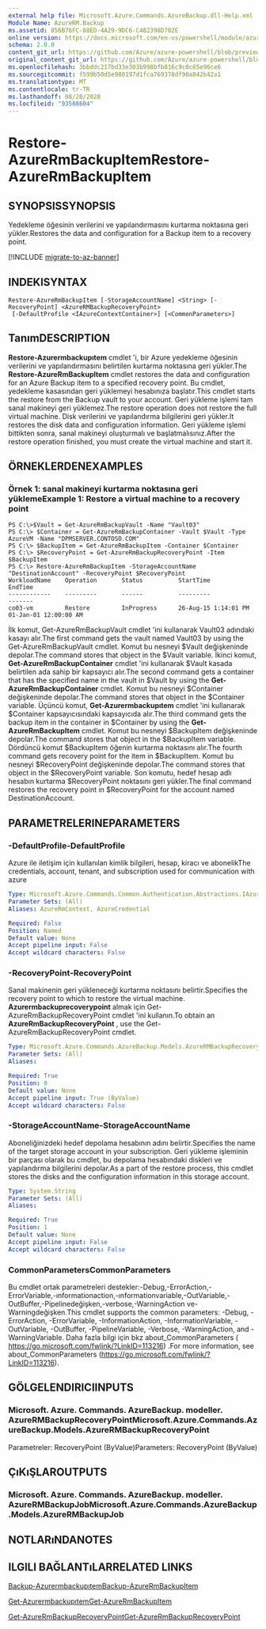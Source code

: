 ```yaml
---
external help file: Microsoft.Azure.Commands.AzureBackup.dll-Help.xml
Module Name: AzureRM.Backup
ms.assetid: 856B76FC-88ED-4A29-9DC6-C482398D702E
online version: https://docs.microsoft.com/en-us/powershell/module/azurerm.backup/restore-azurermbackupitem
schema: 2.0.0
content_git_url: https://github.com/Azure/azure-powershell/blob/preview/src/ResourceManager/AzureBackup/Commands.AzureBackup/help/Restore-AzureRmBackupItem.md
original_content_git_url: https://github.com/Azure/azure-powershell/blob/preview/src/ResourceManager/AzureBackup/Commands.AzureBackup/help/Restore-AzureRmBackupItem.md
ms.openlocfilehash: 3bbddc217bd33e303b998bfb816c9c0c65e96ce6
ms.sourcegitcommit: f599b50d5e980197d1fca769378df90a842b42a1
ms.translationtype: MT
ms.contentlocale: tr-TR
ms.lasthandoff: 08/20/2020
ms.locfileid: "93588604"
---
```

# <span data-ttu-id="e29f8-101">Restore-AzureRmBackupItem</span><span class="sxs-lookup"><span data-stu-id="e29f8-101">Restore-AzureRmBackupItem</span></span>

## <span data-ttu-id="e29f8-102">SYNOPSIS</span><span class="sxs-lookup"><span data-stu-id="e29f8-102">SYNOPSIS</span></span>
<span data-ttu-id="e29f8-103">Yedekleme öğesinin verilerini ve yapılandırmasını kurtarma noktasına geri yükler.</span><span class="sxs-lookup"><span data-stu-id="e29f8-103">Restores the data and configuration for a Backup item to a recovery point.</span></span>

[!INCLUDE [migrate-to-az-banner](../../includes/migrate-to-az-banner.md)]

## <span data-ttu-id="e29f8-104">INDEKI</span><span class="sxs-lookup"><span data-stu-id="e29f8-104">SYNTAX</span></span>

```
Restore-AzureRmBackupItem [-StorageAccountName] <String> [-RecoveryPoint] <AzureRMBackupRecoveryPoint>
 [-DefaultProfile <IAzureContextContainer>] [<CommonParameters>]
```

## <span data-ttu-id="e29f8-105">Tanım</span><span class="sxs-lookup"><span data-stu-id="e29f8-105">DESCRIPTION</span></span>
<span data-ttu-id="e29f8-106">**Restore-Azurermbackupıtem** cmdlet 'i, bir Azure yedekleme öğesinin verilerini ve yapılandırmasını belirtilen kurtarma noktasına geri yükler.</span><span class="sxs-lookup"><span data-stu-id="e29f8-106">The **Restore-AzureRmBackupItem** cmdlet restores the data and configuration for an Azure Backup item to a specified recovery point.</span></span>
<span data-ttu-id="e29f8-107">Bu cmdlet, yedekleme kasasından geri yüklemeyi hesabınıza başlatır.</span><span class="sxs-lookup"><span data-stu-id="e29f8-107">This cmdlet starts the restore from the Backup vault to your account.</span></span>
<span data-ttu-id="e29f8-108">Geri yükleme işlemi tam sanal makineyi geri yüklemez.</span><span class="sxs-lookup"><span data-stu-id="e29f8-108">The restore operation does not restore the full virtual machine.</span></span>
<span data-ttu-id="e29f8-109">Disk verilerini ve yapılandırma bilgilerini geri yükler.</span><span class="sxs-lookup"><span data-stu-id="e29f8-109">It restores the disk data and configuration information.</span></span>
<span data-ttu-id="e29f8-110">Geri yükleme işlemi bittikten sonra, sanal makineyi oluşturmalı ve başlatmalısınız.</span><span class="sxs-lookup"><span data-stu-id="e29f8-110">After the restore operation finished, you must create the virtual machine and start it.</span></span>

## <span data-ttu-id="e29f8-111">ÖRNEKLERDEN</span><span class="sxs-lookup"><span data-stu-id="e29f8-111">EXAMPLES</span></span>

### <span data-ttu-id="e29f8-112">Örnek 1: sanal makineyi kurtarma noktasına geri yükleme</span><span class="sxs-lookup"><span data-stu-id="e29f8-112">Example 1: Restore a virtual machine to a recovery point</span></span>
```
PS C:\>$Vault = Get-AzureRmBackupVault -Name "Vault03"
PS C:\> $Container = Get-AzureRmBackupContainer -Vault $Vault -Type AzureVM -Name "DPMSERVER.CONTOSO.COM"
PS C:\> $BackupItem = Get-AzureRmBackupItem -Container $Container
PS C:\> $RecoveryPoint = Get-AzureRmBackupRecoveryPoint -Item $BackupItem 
PS C:\> Restore-AzureRmBackupItem -StorageAccountName "DestinationAccount" -RecoveryPoint $RecoveryPoint 
WorkloadName    Operation       Status          StartTime              EndTime
------------    ---------       ------          ---------              -------
co03-vm         Restore         InProgress      26-Aug-15 1:14:01 PM   01-Jan-01 12:00:00 AM
```

<span data-ttu-id="e29f8-113">İlk komut, Get-AzureRmBackupVault cmdlet 'ini kullanarak Vault03 adındaki kasayı alır.</span><span class="sxs-lookup"><span data-stu-id="e29f8-113">The first command gets the vault named Vault03 by using the Get-AzureRmBackupVault cmdlet.</span></span>
<span data-ttu-id="e29f8-114">Komut bu nesneyi $Vault değişkeninde depolar.</span><span class="sxs-lookup"><span data-stu-id="e29f8-114">The command stores that object in the $Vault variable.</span></span>
<span data-ttu-id="e29f8-115">İkinci komut, **Get-AzureRmBackupContainer** cmdlet 'ini kullanarak $Vault kasada belirtilen ada sahip bir kapsayıcı alır.</span><span class="sxs-lookup"><span data-stu-id="e29f8-115">The second command gets a container that has the specified name in the vault in $Vault by using the **Get-AzureRmBackupContainer** cmdlet.</span></span>
<span data-ttu-id="e29f8-116">Komut bu nesneyi $Container değişkeninde depolar.</span><span class="sxs-lookup"><span data-stu-id="e29f8-116">The command stores that object in the $Container variable.</span></span>
<span data-ttu-id="e29f8-117">Üçüncü komut, **Get-Azurermbackupıtem** cmdlet 'ini kullanarak $Container kapsayıcısındaki kapsayıcıda alır.</span><span class="sxs-lookup"><span data-stu-id="e29f8-117">The third command gets the backup item in the container in $Container by using the **Get-AzureRmBackupItem** cmdlet.</span></span>
<span data-ttu-id="e29f8-118">Komut bu nesneyi $BackupItem değişkeninde depolar.</span><span class="sxs-lookup"><span data-stu-id="e29f8-118">The command stores that object in the $BackupItem variable.</span></span>
<span data-ttu-id="e29f8-119">Dördüncü komut $BackupItem öğenin kurtarma noktasını alır.</span><span class="sxs-lookup"><span data-stu-id="e29f8-119">The fourth command gets recovery point for the item in $BackupItem.</span></span>
<span data-ttu-id="e29f8-120">Komut bu nesneyi $RecoveryPoint değişkeninde depolar.</span><span class="sxs-lookup"><span data-stu-id="e29f8-120">The command stores that object in the $RecoveryPoint variable.</span></span>
<span data-ttu-id="e29f8-121">Son komutu, hedef hesap adlı hesabın kurtarma $RecoveryPoint noktasını geri yükler.</span><span class="sxs-lookup"><span data-stu-id="e29f8-121">The final command restores the recovery point in $RecoveryPoint for the account named DestinationAccount.</span></span>

## <span data-ttu-id="e29f8-122">PARAMETRELERINE</span><span class="sxs-lookup"><span data-stu-id="e29f8-122">PARAMETERS</span></span>

### <span data-ttu-id="e29f8-123">-DefaultProfile</span><span class="sxs-lookup"><span data-stu-id="e29f8-123">-DefaultProfile</span></span>
<span data-ttu-id="e29f8-124">Azure ile iletişim için kullanılan kimlik bilgileri, hesap, kiracı ve abonelik</span><span class="sxs-lookup"><span data-stu-id="e29f8-124">The credentials, account, tenant, and subscription used for communication with azure</span></span>

```yaml
Type: Microsoft.Azure.Commands.Common.Authentication.Abstractions.IAzureContextContainer
Parameter Sets: (All)
Aliases: AzureRmContext, AzureCredential

Required: False
Position: Named
Default value: None
Accept pipeline input: False
Accept wildcard characters: False
```

### <span data-ttu-id="e29f8-125">-RecoveryPoint</span><span class="sxs-lookup"><span data-stu-id="e29f8-125">-RecoveryPoint</span></span>
<span data-ttu-id="e29f8-126">Sanal makinenin geri yükleneceği kurtarma noktasını belirtir.</span><span class="sxs-lookup"><span data-stu-id="e29f8-126">Specifies the recovery point to which to restore the virtual machine.</span></span>
<span data-ttu-id="e29f8-127">**Azurermbackuprecoverypoint** almak için Get-AzureRmBackupRecoveryPoint cmdlet 'ini kullanın.</span><span class="sxs-lookup"><span data-stu-id="e29f8-127">To obtain an **AzureRmBackupRecoveryPoint** , use the Get-AzureRmBackupRecoveryPoint cmdlet.</span></span>

```yaml
Type: Microsoft.Azure.Commands.AzureBackup.Models.AzureRMBackupRecoveryPoint
Parameter Sets: (All)
Aliases:

Required: True
Position: 0
Default value: None
Accept pipeline input: True (ByValue)
Accept wildcard characters: False
```

### <span data-ttu-id="e29f8-128">-StorageAccountName</span><span class="sxs-lookup"><span data-stu-id="e29f8-128">-StorageAccountName</span></span>
<span data-ttu-id="e29f8-129">Aboneliğinizdeki hedef depolama hesabının adını belirtir.</span><span class="sxs-lookup"><span data-stu-id="e29f8-129">Specifies the name of the target storage account in your subscription.</span></span>
<span data-ttu-id="e29f8-130">Geri yükleme işleminin bir parçası olarak bu cmdlet, bu depolama hesabındaki diskleri ve yapılandırma bilgilerini depolar.</span><span class="sxs-lookup"><span data-stu-id="e29f8-130">As a part of the restore process, this cmdlet stores the disks and the configuration information in this storage account.</span></span>

```yaml
Type: System.String
Parameter Sets: (All)
Aliases:

Required: True
Position: 1
Default value: None
Accept pipeline input: False
Accept wildcard characters: False
```

### <span data-ttu-id="e29f8-131">CommonParameters</span><span class="sxs-lookup"><span data-stu-id="e29f8-131">CommonParameters</span></span>
<span data-ttu-id="e29f8-132">Bu cmdlet ortak parametreleri destekler:-Debug,-ErrorAction,-ErrorVariable,-ınformationaction,-ınformationvariable,-OutVariable,-OutBuffer,-Pipelinedeğişken,-verbose,-WarningAction ve-Warningdeğişken.</span><span class="sxs-lookup"><span data-stu-id="e29f8-132">This cmdlet supports the common parameters: -Debug, -ErrorAction, -ErrorVariable, -InformationAction, -InformationVariable, -OutVariable, -OutBuffer, -PipelineVariable, -Verbose, -WarningAction, and -WarningVariable.</span></span> <span data-ttu-id="e29f8-133">Daha fazla bilgi için bkz about_CommonParameters ( https://go.microsoft.com/fwlink/?LinkID=113216) .</span><span class="sxs-lookup"><span data-stu-id="e29f8-133">For more information, see about_CommonParameters (https://go.microsoft.com/fwlink/?LinkID=113216).</span></span>

## <span data-ttu-id="e29f8-134">GÖLGELENDIRICI</span><span class="sxs-lookup"><span data-stu-id="e29f8-134">INPUTS</span></span>

### <span data-ttu-id="e29f8-135">Microsoft. Azure. Commands. AzureBackup. modeller. AzureRMBackupRecoveryPoint</span><span class="sxs-lookup"><span data-stu-id="e29f8-135">Microsoft.Azure.Commands.AzureBackup.Models.AzureRMBackupRecoveryPoint</span></span>
<span data-ttu-id="e29f8-136">Parametreler: RecoveryPoint (ByValue)</span><span class="sxs-lookup"><span data-stu-id="e29f8-136">Parameters: RecoveryPoint (ByValue)</span></span>

## <span data-ttu-id="e29f8-137">ÇıKıŞLAR</span><span class="sxs-lookup"><span data-stu-id="e29f8-137">OUTPUTS</span></span>

### <span data-ttu-id="e29f8-138">Microsoft. Azure. Commands. AzureBackup. modeller. AzureRMBackupJob</span><span class="sxs-lookup"><span data-stu-id="e29f8-138">Microsoft.Azure.Commands.AzureBackup.Models.AzureRMBackupJob</span></span>

## <span data-ttu-id="e29f8-139">NOTLARıNDA</span><span class="sxs-lookup"><span data-stu-id="e29f8-139">NOTES</span></span>

## <span data-ttu-id="e29f8-140">ILGILI BAĞLANTıLAR</span><span class="sxs-lookup"><span data-stu-id="e29f8-140">RELATED LINKS</span></span>

[<span data-ttu-id="e29f8-141">Backup-Azurermbackupıtem</span><span class="sxs-lookup"><span data-stu-id="e29f8-141">Backup-AzureRmBackupItem</span></span>](./Backup-AzureRmBackupItem.md)

[<span data-ttu-id="e29f8-142">Get-Azurermbackupıtem</span><span class="sxs-lookup"><span data-stu-id="e29f8-142">Get-AzureRmBackupItem</span></span>](./Get-AzureRmBackupItem.md)

[<span data-ttu-id="e29f8-143">Get-AzureRmBackupRecoveryPoint</span><span class="sxs-lookup"><span data-stu-id="e29f8-143">Get-AzureRmBackupRecoveryPoint</span></span>](./Get-AzureRmBackupRecoveryPoint.md)


